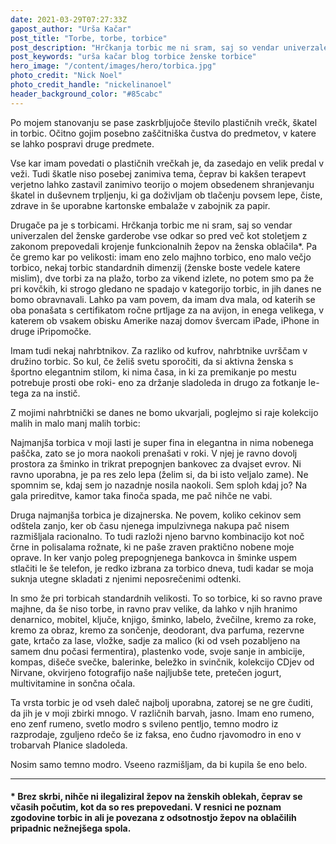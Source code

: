 ```yaml
---
date: 2021-03-29T07:27:33Z
gapost_author: "Urša Kačar"
post_title: "Torbe, torbe, torbice"
post_description: "Hrčkanja torbic me ni sram, saj so vendar univerzalen del ženske garderobe vse odkar so pred več kot stoletjem z zakonom prepovedali krojenje funkcionalnih žepov na ženska oblačila. Pa če gremo kar po velikosti: imam eno zelo majhno torbico, eno malo večjo torbico, nekaj torbic standardnih dimenzij, dve torbi za na plažo, torbo za vikend izlete, no potem smo pa že pri kovčkih, ki strogo gledano ne spadajo v kategorijo torbic, in jih danes ne bomo obravnavali."
post_keywords: "urša kačar blog torbice ženske torbice"
hero_image: "/content/images/hero/torbica.jpg"
photo_credit: "Nick Noel"
photo_credit_handle: "nickelinanoel"
header_background_color: "#85cabc"
---
```


Po mojem stanovanju se pase zaskrbljujoče število plastičnih vrečk, škatel in torbic. Očitno gojim posebno zaščitniška čustva do predmetov, v katere se lahko pospravi druge predmete.

Vse kar imam povedati o plastičnih vrečkah je, da zasedajo en velik predal v veži. Tudi škatle niso posebej zanimiva tema, čeprav bi kakšen terapevt verjetno lahko zastavil zanimivo teorijo o mojem obsedenem shranjevanju škatel in duševnem trpljenju, ki ga doživljam ob tlačenju povsem lepe, čiste, zdrave in še uporabne kartonske embalaže v zabojnik za papir.

Drugače pa je s torbicami. Hrčkanja torbic me ni sram, saj so vendar univerzalen del ženske garderobe vse odkar so pred več kot stoletjem z zakonom prepovedali krojenje funkcionalnih žepov na ženska oblačila\*. Pa če gremo kar po velikosti: imam eno zelo majhno torbico, eno malo večjo torbico, nekaj torbic standardnih dimenzij (ženske boste vedele katere mislim), dve torbi za na plažo, torbo za vikend izlete, no potem smo pa že pri kovčkih, ki strogo gledano ne spadajo v kategorijo torbic, in jih danes ne bomo obravnavali. Lahko pa vam povem, da imam dva mala, od katerih se oba ponašata s certifikatom ročne prtljage za na avijon, in enega velikega, v katerem ob vsakem obisku Amerike nazaj domov švercam iPade, iPhone in druge iPripomočke.

Imam tudi nekaj nahrbtnikov. Za razliko od kufrov, nahrbtnike uvrščam v družino torbic. So kul, če želiš svetu sporočiti, da si aktivna ženska s športno elegantnim stilom, ki nima časa, in ki za premikanje po mestu potrebuje prosti obe roki- eno za držanje sladoleda in drugo za fotkanje le-tega za na instič.

Z mojimi nahrbtnički se danes ne bomo ukvarjali, poglejmo si raje kolekcijo malih in malo manj malih torbic:

Najmanjša torbica v moji lasti je super fina in elegantna in nima nobenega paščka, zato se jo mora naokoli prenašati v roki. V njej je ravno dovolj prostora za šminko in trikrat prepognjen bankovec za dvajset evrov. Ni ravno uporabna, je pa res zelo lepa (želim si, da bi isto veljalo zame). Ne spomnim se, kdaj sem jo nazadnje nosila naokoli. Sem sploh kdaj jo? Na gala prireditve, kamor taka finoča spada, me pač nihče ne vabi.

Druga najmanjša torbica je dizajnerska. Ne povem, koliko cekinov sem odštela zanjo, ker ob času njenega impulzivnega nakupa pač nisem razmišljala racionalno. To tudi razloži njeno barvno kombinacijo kot noč črne in polisalama rožnate, ki ne paše zraven praktično nobene moje oprave. In ker vanjo poleg prepognjenega bankovca in šminke uspem stlačiti le še telefon, je redko izbrana za torbico dneva, tudi kadar se moja suknja utegne skladati z njenimi neposrečenimi odtenki.

In smo že pri torbicah standardnih velikosti. To so torbice, ki so ravno prave majhne, da še niso torbe, in ravno prav velike, da lahko v njih hranimo denarnico, mobitel, ključe, knjigo, šminko, labelo, žvečilne, kremo za roke, kremo za obraz, kremo za sončenje, deodorant, dva parfuma, rezervne gate, krtačo za lase, vložke, sadje za malico (ki od vseh pozabljeno na samem dnu počasi fermentira), plastenko vode, svoje sanje in ambicije, kompas, dišeče svečke, balerinke, beležko in svinčnik, kolekcijo CDjev od Nirvane, okvirjeno fotografijo naše najljubše tete, pretečen jogurt, multivitamine in sončna očala.

Ta vrsta torbic je od vseh daleč najbolj uporabna, zatorej se ne gre čuditi, da jih je v moji zbirki mnogo. V različnih barvah, jasno. Imam eno rumeno, eno zenf rumeno, svetlo modro s svileno pentljo, temno modro iz razprodaje, zguljeno rdečo še iz faksa, eno čudno rjavomodro in eno v trobarvah Planice sladoleda.

Nosim samo temno modro. Vseeno razmišljam, da bi kupila še eno belo.

---

#### \* Brez skrbi, nihče ni ilegaliziral žepov na ženskih oblekah, čeprav se včasih počutim, kot da so res prepovedani. V resnici ne poznam zgodovine torbic in ali je povezana z odsotnostjo žepov na oblačilih pripadnic nežnejšega spola.
